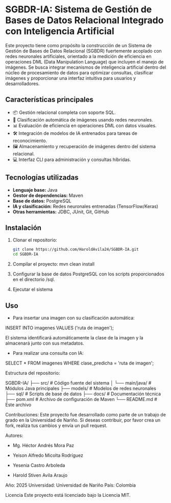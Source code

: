 # SGBDR-IA: Sistema de Gestión de Bases de Datos Relacional Integrado con Inteligencia Artificial

Este proyecto tiene como propósito la construcción de un Sistema de Gestión de Bases de Datos Relacional (SGBDR) fuertemente acoplado con redes neuronales artificiales, orientado a la medición de eficiencia en operaciones DML (Data Manipulation Language) que incluyen el manejo de imágenes. Se busca integrar mecanismos de inteligencia artificial dentro del núcleo de procesamiento de datos para optimizar consultas, clasificar imágenes y proporcionar una interfaz intuitiva para usuarios y desarrolladores.

## Características principales

- 📦 Gestión relacional completa con soporte SQL.
- 🧠 Clasificación automática de imágenes usando redes neuronales.
- 📊 Evaluación de eficiencia en operaciones DML con datos visuales.
- 🛠️ Integración de modelos de IA entrenados para tareas de reconocimiento.
- 🖼️ Almacenamiento y recuperación de imágenes dentro del sistema relacional.
- 💻 Interfaz CLI para administración y consultas híbridas.

## Tecnologías utilizadas

- **Lenguaje base:** Java
- **Gestor de dependencias:** Maven
- **Base de datos:** PostgreSQL
- **IA y clasificación:** Redes neuronales entrenadas (TensorFlow/Keras)
- **Otras herramientas:** JDBC, JUnit, Git, GitHub

## Instalación

1. Clonar el repositorio:
   ```bash
   git clone https://github.com/HaroldAvila24/SGBDR-IA.git
   cd SGBDR-IA
2. Compilar el proyecto:
    mvn clean install

3. Configurar la base de datos PostgreSQL con los scripts proporcionados en el directorio /sql.

4. Ejecutar el sistema
## Uso
- Para insertar una imagen con su clasificación automática:

INSERT INTO imagenes VALUES ('ruta de imagen');

El sistema identificará automáticamente la clase de la imagen y la almacenará junto con sus metadatos.

- Para realizar una consulta con IA:

SELECT * FROM imagenes WHERE clase_predicha = 'ruta de imagen';

Estructura del repositorio:

SGBDR-IA/
├── src/                      # Código fuente del sistema
│   └── main/java/           # Módulos Java principales
├── models/                  # Modelos de redes neuronales
├── sql/                     # Scripts de base de datos
├── docs/                    # Documentación técnica
├── pom.xml                  # Archivo de configuración de Maven
└── README.md                # Este archivo

Contribuciones: 
Este proyecto fue desarrollado como parte de un trabajo de grado en la Universidad de Nariño. Si deseas contribuir, por favor crea un fork, realiza tus cambios y envía un pull request.

Autores:

- Mg. Héctor Andrés Mora Paz

- Yeison Alfredo Micolta Rodríguez

- Yesenia Castro Arboleda

- Harold Stiven Avila Araujo

Año: 2025
Universidad: Universidad de Nariño
País: Colombia

Licencia
Este proyecto está licenciado bajo la Licencia MIT.
